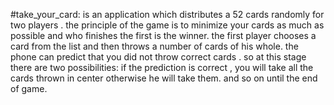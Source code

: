 #take_your_card:
is an application which distributes a 52 cards randomly for two players . 
the principle of  the game is to minimize your cards as much as possible and who finishes the first is the winner.
the first player chooses a card from the list and then throws a number of  cards  of his whole. the phone can predict that you did not throw correct cards . so at this stage there are two possibilities:
if the prediction is correct , you will take all the cards  thrown in center
otherwise he will take them.
and so on until the end of game.
